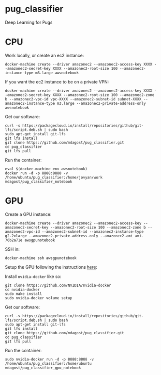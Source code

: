 # pug_classifier
Deep Learning for Pugs

CPU
===
Work locally, or create an ec2 instance:

```
docker-machine create --driver amazonec2 --amazonec2-access-key XXXX --amazonec2-secret-key XXXX --amazonec2-root-size 100 --amazonec2-instance-type m3.large awsnotebook

```

If you want the ec2 instance to be on a private VPN:

```
docker-machine create --driver amazonec2 --amazonec2-access-key XXXX --amazonec2-secret-key XXXX --amazonec2-root-size 100 --amazonec2-zone b --amazonec2-vpc-id vpc-XXXX --amazonec2-subnet-id subnet-XXXX --amazonec2-instance-type m3.large --amazonec2-private-address-only awsnotebook

```

Get our software:

```
curl -s https://packagecloud.io/install/repositories/github/git-lfs/script.deb.sh | sudo bash
sudo apt-get install git-lfs
git lfs install
git clone https://github.com/mdagost/pug_classifier.git
cd pug_classifier
git lfs pull
```

Run the container:

```
eval $(docker-machine env awsnotebook)
docker run -d -p 8888:8888 -v /home/ubuntu/pug_classifier:/home/jovyan/work mdagost/pug_classifier_notebook
```

GPU
===
Create a GPU instance:

```
docker-machine create --driver amazonec2 --amazonec2-access-key --amazonec2-secret-key --amazonec2-root-size 100 --amazonec2-zone b --amazonec2-vpc-id --amazonec2-subnet-id --amazonec2-instance-type g2.2xlarge --amazonec2-private-address-only --amazonec2-ami ami-76b2a71e awsgpunotebook
```

SSH in:

```
docker-machine ssh awsgpunotebook
```

Setup the GPU following the instructions [here](https://github.com/mdagost/MScA_code/blob/master/lecture_08/bootstrap_aws_gpu.sh):

Install `nvidia-docker` like so:

```
git clone https://github.com/NVIDIA/nvidia-docker
cd nvidia-docker
sudo make install
sudo nvidia-docker volume setup
```

Get our software:

```
curl -s https://packagecloud.io/install/repositories/github/git-lfs/script.deb.sh | sudo bash
sudo apt-get install git-lfs
git lfs install
git clone https://github.com/mdagost/pug_classifier.git
cd pug_classifier
git lfs pull
```

Run the container:

```
sudo nvidia-docker run -d -p 8888:8888 -v /home/ubuntu/pug_classifier:/home/ubuntu mdagost/pug_classifier_gpu_notebook
```

